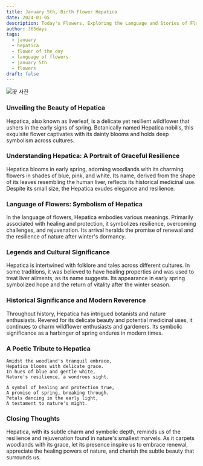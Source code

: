 ```yaml
---
title: January 5th, Birth Flower Hepatica
date: 2024-01-05
description: Today's Flowers, Exploring the Language and Stories of Flowers Hepatica
author: 365days
tags:
  - january
  - hepatica
  - flower of the day
  - language of flowers
  - january 5th
  - flowers
draft: false
---
```

![꽃 사진](https://cdn.pixabay.com/photo/2018/04/18/08/59/flower-3329845_1280.jpg#center)

### Unveiling the Beauty of Hepatica

Hepatica, also known as liverleaf, is a delicate yet resilient wildflower that ushers in the early signs of spring. Botanically named Hepatica nobilis, this exquisite flower captivates with its dainty blooms and holds deep symbolism across cultures.

### Understanding Hepatica: A Portrait of Graceful Resilience

Hepatica blooms in early spring, adorning woodlands with its charming flowers in shades of blue, pink, and white. Its name, derived from the shape of its leaves resembling the human liver, reflects its historical medicinal use. Despite its small size, the Hepatica exudes elegance and resilience.

### Language of Flowers: Symbolism of Hepatica

In the language of flowers, Hepatica embodies various meanings. Primarily associated with healing and protection, it symbolizes resilience, overcoming challenges, and rejuvenation. Its arrival heralds the promise of renewal and the resilience of nature after winter's dormancy.

### Legends and Cultural Significance

Hepatica is intertwined with folklore and tales across different cultures. In some traditions, it was believed to have healing properties and was used to treat liver ailments, as its name suggests. Its appearance in early spring symbolized hope and the return of vitality after the winter season.

### Historical Significance and Modern Reverence

Throughout history, Hepatica has intrigued botanists and nature enthusiasts. Revered for its delicate beauty and potential medicinal uses, it continues to charm wildflower enthusiasts and gardeners. Its symbolic significance as a harbinger of spring endures in modern times.

### A Poetic Tribute to Hepatica

	Amidst the woodland's tranquil embrace,
	Hepatica blooms with delicate grace.
	In hues of blue and gentle white,
	Nature's resilience, a wondrous sight.
	
	A symbol of healing and protection true,
	A promise of spring, breaking through.
	Petals dancing in the early light,
	A testament to nature's might.


### Closing Thoughts

Hepatica, with its subtle charm and symbolic depth, reminds us of the resilience and rejuvenation found in nature's smallest marvels. As it carpets woodlands with its grace, let its presence inspire us to embrace renewal, appreciate the healing powers of nature, and cherish the subtle beauty that surrounds us.

